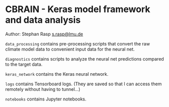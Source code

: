 # CBRAIN - Keras model framework and data analysis

Author: Stephan Rasp <s.rasp@lmu.de>

`data_processing` contains pre-processing scripts that convert the raw climate model data to convenient input data for the neural net.

`diagnostics` contains scripts to analyze the neural net predictions compared to the target data.

`keras_network` contains the Keras neural network.

`logs` contains Tensorboard logs. (They are saved so that I can access them remotely without having to tunnel...)

`notebooks` contains Jupyter notebooks.

